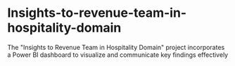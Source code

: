 # Insights-to-revenue-team-in-hospitality-domain
The "Insights to Revenue Team in Hospitality Domain" project incorporates a Power BI dashboard to visualize and communicate key findings effectively
